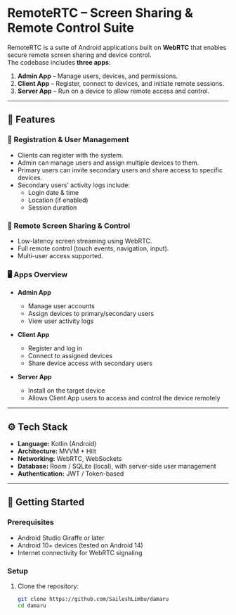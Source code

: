 # RemoteRTC – Screen Sharing & Remote Control Suite

RemoteRTC is a suite of Android applications built on **WebRTC** that enables secure remote screen sharing and device control.  
The codebase includes **three apps**:

1. **Admin App** – Manage users, devices, and permissions.  
2. **Client App** – Register, connect to devices, and initiate remote sessions.  
3. **Server App** – Run on a device to allow remote access and control.

---

## 📱 Features

### 🔑 Registration & User Management
- Clients can register with the system.
- Admin can manage users and assign multiple devices to them.
- Primary users can invite secondary users and share access to specific devices.
- Secondary users’ activity logs include:
  - Login date & time  
  - Location (if enabled)  
  - Session duration  

### 🎥 Remote Screen Sharing & Control
- Low-latency screen streaming using WebRTC.  
- Full remote control (touch events, navigation, input).  
- Multi-user access supported.  

### 🖥️ Apps Overview
- **Admin App**
  - Manage user accounts  
  - Assign devices to primary/secondary users  
  - View user activity logs  

- **Client App**
  - Register and log in  
  - Connect to assigned devices  
  - Share device access with secondary users  

- **Server App**
  - Install on the target device  
  - Allows Client App users to access and control the device remotely  

---

## ⚙️ Tech Stack
- **Language:** Kotlin (Android)  
- **Architecture:** MVVM + Hilt  
- **Networking:** WebRTC, WebSockets  
- **Database:** Room / SQLite (local), with server-side user management  
- **Authentication:** JWT / Token-based  

---

## 🚀 Getting Started

### Prerequisites
- Android Studio Giraffe or later  
- Android 10+ devices (tested on Android 14)  
- Internet connectivity for WebRTC signaling  

### Setup
1. Clone the repository:
   ```bash
   git clone https://github.com/SaileshLimbu/damaru
   cd damaru
